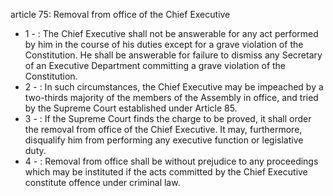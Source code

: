 article 75: Removal from office of the Chief Executive

<ul>
			<li>1 - : The Chief Executive shall not be answerable for any act performed by him in the course of his duties except for a grave violation of the Constitution. He shall be answerable for failure to dismiss any Secretary of an Executive Department committing a grave violation of the Constitution.<ul>
			</ul></li>			<li>2 - : In such circumstances, the Chief Executive may be impeached by a two-thirds majority of the members of the Assembly in office, and tried by the Supreme Court established under Article 85.<ul>
			</ul></li>			<li>3 - : If the Supreme Court finds the charge to be proved, it shall order the removal from office of the Chief Executive. It may, furthermore, disqualify him from performing any executive function or legislative duty.<ul>
			</ul></li>			<li>4 - : Removal from office shall be without prejudice to any proceedings which may be instituted if the acts committed by the Chief Executive constitute offence under criminal law.<ul>
			</ul></li></ul>